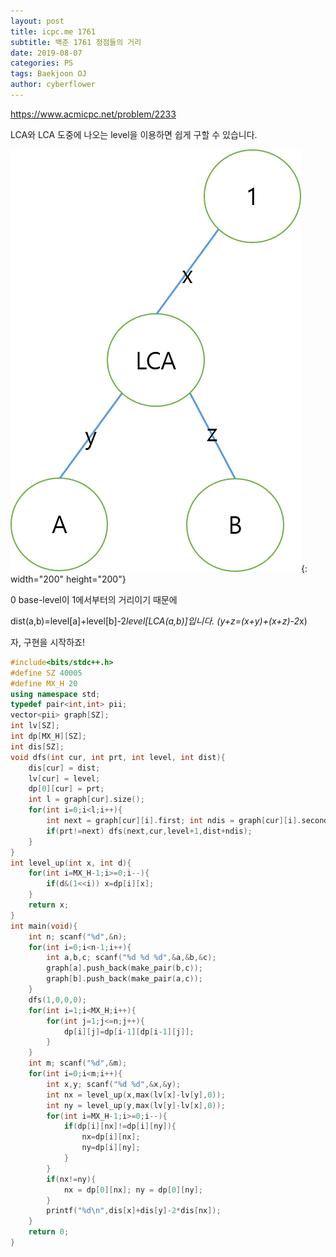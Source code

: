 ```yaml
---
layout: post
title: icpc.me 1761
subtitle: 백준 1761 정점들의 거리
date: 2019-08-07
categories: PS
tags: Baekjoon OJ
author: cyberflower
---
```


<https://www.acmicpc.net/problem/2233>

LCA와 LCA 도중에 나오는 level을 이용하면 쉽게 구할 수 있습니다.

![트리](/img/2019-08-07-icpc1761.png){: width="200" height="200"}

0 base-level이 1에서부터의 거리이기 때문에 

dist(a,b)=level[a]+level[b]-2*level[LCA(a,b)]입니다. (y+z=(x+y)+(x+z)-2*x)

자, 구현을 시작하죠!

```cpp
#include<bits/stdc++.h>
#define SZ 40005
#define MX_H 20
using namespace std;
typedef pair<int,int> pii;
vector<pii> graph[SZ];
int lv[SZ];
int dp[MX_H][SZ];
int dis[SZ];
void dfs(int cur, int prt, int level, int dist){
	dis[cur] = dist;
	lv[cur] = level;
	dp[0][cur] = prt;
	int l = graph[cur].size();
	for(int i=0;i<l;i++){
		int next = graph[cur][i].first; int ndis = graph[cur][i].second;
		if(prt!=next) dfs(next,cur,level+1,dist+ndis);
	}
}
int level_up(int x, int d){
	for(int i=MX_H-1;i>=0;i--){
		if(d&(1<<i)) x=dp[i][x];
	}
	return x;
}
int main(void){
	int n; scanf("%d",&n);
	for(int i=0;i<n-1;i++){
		int a,b,c; scanf("%d %d %d",&a,&b,&c);
		graph[a].push_back(make_pair(b,c));
		graph[b].push_back(make_pair(a,c));
	}
	dfs(1,0,0,0);
	for(int i=1;i<MX_H;i++){
		for(int j=1;j<=n;j++){
			dp[i][j]=dp[i-1][dp[i-1][j]];
		}
	}
	int m; scanf("%d",&m);
	for(int i=0;i<m;i++){
		int x,y; scanf("%d %d",&x,&y);
		int nx = level_up(x,max(lv[x]-lv[y],0));
		int ny = level_up(y,max(lv[y]-lv[x],0));
		for(int i=MX_H-1;i>=0;i--){
			if(dp[i][nx]!=dp[i][ny]){
				nx=dp[i][nx];
				ny=dp[i][ny];
			}
		}
		if(nx!=ny){
			nx = dp[0][nx]; ny = dp[0][ny];
		}
		printf("%d\n",dis[x]+dis[y]-2*dis[nx]);		
	}
	return 0;
}
```
